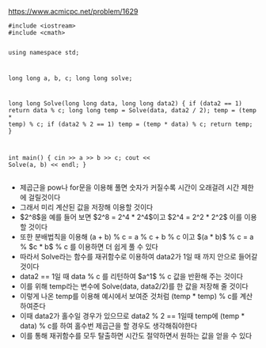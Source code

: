 <p><a href="https://www.acmicpc.net/problem/1629">https://www.acmicpc.net/problem/1629</a></p>
<pre><code class="language-C++">#include &lt;iostream&gt;
#include &lt;cmath&gt;

using namespace std;

long long a, b, c;
long long solve;

long long Solve(long long data, long long data2)
{
    if (data2 == 1)
        return data % c;
    long long temp = Solve(data, data2 / 2);
    temp = (temp * temp) % c;
    if (data2 % 2 == 1)
        temp = (temp * data) % c;
    return temp;
}

int main()
{
    cin &gt;&gt; a &gt;&gt; b &gt;&gt; c;
    cout &lt;&lt; Solve(a, b) &lt;&lt; endl;
}</code></pre>
<ul>
<li>제곱근을 pow나 for문을 이용해 풀면 숫자가 커질수록 시간이 오래걸려 시간 제한에 걸릴것이다</li>
<li>그래서 미리 계산된 값을 저장해 이용할 것이다</li>
<li>$2^8$을 예를 들어 보면 $2^8 = 2^4 * 2^4$이고 $2^4 = 2^2 * 2^2$ 이를 이용할 것이다</li>
<li>또한 분배법칙을 이용해 (a + b) % c = a % c + b % c 이고 $(a * b)$ % c = a % $c * b$ % c 를 이용하면 더 쉽게 풀 수 있다</li>
<li>따라서 Solve라는 함수를 재귀함수로 이용하여 data2가 1일 때 까지 안으로 들어갈 것이다</li>
<li>data2 == 1일 때 data % c 를 리턴하여 $a^1$ % c 값을 반환해 주는 것이다</li>
<li>이를 위해 temp라는 변수에 Solve(data, data2/2)를 한 값을 저장해 줄 것이다</li>
<li>이렇게 나온 temp를 이용해 예시에서 보여준 것처럼 (temp * temp) % c를 계산하여준다</li>
<li>이때 data2가 홀수일 경우가 있으므로 data2 % 2 == 1일때 temp에 (temp * data) % c를 하여 홀수번 제곱근을 할 경우도 생각해줘야한다</li>
<li>이를 통해 재귀함수를 모두 탈출하면 시간도 절약하면서 원하는 값을 얻을 수 있다</li>
</ul>